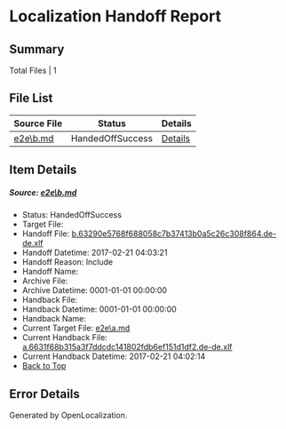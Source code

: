 # <a name='report-top'></a> Localization Handoff Report

## Summary
 Total Files | 1

## File List
 Source File | Status | Details 
 ----------- | ------ | ------- 
 [e2e\b.md](https://github.com/OpenLocalizationTestOrg/ol-test4/blob/5fa97ec0429b924ec8f0aa7602e88b45e84980cd/e2e/b.md) | HandedOffSuccess | [Details](#7da2515d8ede9054fb0ac10e45c156b58f62ac4f2)

## Item Details
##### <a name='7da2515d8ede9054fb0ac10e45c156b58f62ac4f2'></a> Source: [e2e\b.md](https://github.com/OpenLocalizationTestOrg/ol-test4/blob/5fa97ec0429b924ec8f0aa7602e88b45e84980cd/e2e/b.md)
* Status: HandedOffSuccess
* Target File: 
* Handoff File: [b.63290e5768f688058c7b37413b0a5c26c308f864.de-de.xlf](https://github.com/OpenLocalizationTestOrg/ol-test4-handoff/blob/e3edef37910558c6c15aef830eebdf66b8801109/ol-handoff/OpenLocalizationTestOrg/ol-test4-dede/xinjiang/ht/b.63290e5768f688058c7b37413b0a5c26c308f864.de-de.xlf)
* Handoff Datetime: 2017-02-21 04:03:21
* Handoff Reason: Include
* Handoff Name: 
* Archive File: 
* Archive Datetime: 0001-01-01 00:00:00
* Handback File: 
* Handback Datetime: 0001-01-01 00:00:00
* Handback Name: 
* Current Target File: [e2e\a.md](https://github.com/OpenLocalizationTestOrg/ol-test4-dede/blob/ee89fdfd5651457ab633e02eee6b008e018858ec/e2e/a.md)
* Current Handback File: [a.6631f68b315a3f7ddcdc141802fdb6ef151d1df2.de-de.xlf](https://github.com/OpenLocalizationTestOrg/ol-test4-handback/blob/2e0a58556ab42f7d4bbcbabeca7b3c27e6349e7b/ol-handback/OpenLocalizationTestOrg/ol-test4-dede/xinjiang/ht/a.6631f68b315a3f7ddcdc141802fdb6ef151d1df2.de-de.xlf)
* Current Handback Datetime: 2017-02-21 04:02:14
* [Back to Top](#report-top)


## Error Details

Generated by OpenLocalization.
